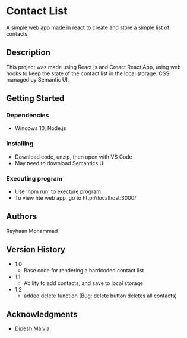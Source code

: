 # Contact List

A simple web app made in react to create and store a simple list of contacts.

## Description

This project was made using React.js and Creact React App, using web hooks to keep the state of the contact list in the local storage. 
CSS managed by Semantic UI,

## Getting Started

### Dependencies

* Windows 10, Node.js

### Installing

* Download code, unzip, then open with VS Code
* May need to download Semantics UI

### Executing program

* Use 'npm run' to execture program
* To view hte web app, go to http://localhost:3000/

## Authors

Rayhaan Mohammad

## Version History

* 1.0
    * Base code for rendering a hardcoded contact list
* 1.1
    * Ability to add contacts, and save to local storage
* 1.2
    * added delete function (Bug: delete button deletes all contacts)
 
## Acknowledgments

* [Dipesh Malvia](https://www.youtube.com/channel/UChPxqdfDbulLE9PyUqhijWw)
